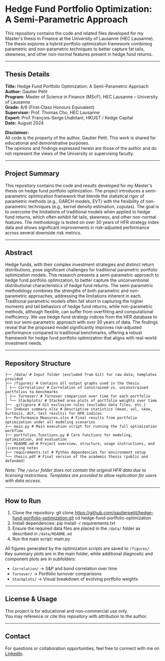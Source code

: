 # Hedge Fund Portfolio Optimization: A Semi-Parametric Approach

This repository contains the code and related files developed for my Master's thesis in Finance at the University of Lausanne (HEC Lausanne).  
The thesis explores a hybrid portfolio optimization framework combining parametric and non-parametric techniques to better capture fat tails, skewness, and other non-normal features present in hedge fund returns.

---

## Thesis Details

**Title:** Hedge Fund Portfolio Optimization: A Semi-Parametric Approach  
**Author:** Gautier Petit  
**Program:** Master of Science in Finance (MScF), HEC Lausanne – University of Lausanne  
**Grade:** 6/6 (First-Class Honours Equivalent)  
**Supervisor:** Prof. Thomas Cho, HEC Lausanne  
**Expert:** Prof. François-Serge Lhabitant, HKUST / Kedge Capital  
**Date:** August 2024  

**Disclaimer:**  
All code is the property of the author, Gautier Petit. This work is shared for educational and demonstrative purposes.  
The opinions and findings expressed herein are those of the author and do not represent the views of the University or supervising faculty.

---

## Project Summary

This repository contains the code and results developed for my Master's thesis on hedge fund portfolio optimization. The project introduces a semi-parametric optimization framework that blends the statistical rigor of parametric methods (e.g., GARCH models, EVT) with the flexibility of non-parametric techniques (e.g., kernel density estimation, copulas).
The goal is to overcome the limitations of traditional models when applied to hedge fund returns, which often exhibit fat tails, skewness, and other non-normal features. The methodology is tested on over 30 years of HFR strategy index data and shows significant improvements in risk-adjusted performance across several downside risk metrics.

---

## Abstract

Hedge funds, with their complex investment strategies and distinct return distributions, pose significant challenges for traditional parametric portfolio optimization models. This research presents a semi-parametric approach to hedge fund portfolio optimization, to better capture the unconventional distributional characteristics of hedge fund returns. The semi-parametric methodology combines the strengths of both parametric and non-parametric approaches, addressing the limitations inherent in each. Traditional parametric models often fall short in capturing the higher moments and tail behaviors of hedge fund returns, while non-parametric methods, although flexible, can suffer from overfitting and computational inefficiency. We use hedge fund strategy indices from the HFR database to test our semi-parametric approach with
over 30 years of data. The findings reveal that the proposed model significantly improves risk-adjusted performance compared to traditional benchmarks, offering a robust framework for hedge fund portfolio optimization that aligns with real-world investment needs.

---

## Repository Structure

```plaintext
├── /data/ # Input folder (excluded from Git) for raw data; templates provided
├── /figures/ # Contains all output graphs used in the thesis
│ ├── Correlation/ # Correlation of constrained vs. unconstrained portfolios to benchmarks
│ ├── Turnover/ # Turnover comparison over time for each portfolio
│ └── Stackplots/ # Stacked area plots of portfolio weights over time
├── .gitignore # Git exclusion rules (excludes data files, etc.)
├── Indexes summary.xlsx # Descriptive statistics (mean, vol, skew, kurtosis, ACF, test results) for HFR indices
├── Performance Measures.xlsx # Final results from portfolio optimization under all modeling scenarios
├── main.py # Main execution script for running the full optimization workflow
├── portfolios_functions.py # Core functions for modeling, optimization, and evaluation
├── README.md # Project overview, structure, usage instructions, and licensing notes
├── requirements.txt # Python dependencies for environment setup
└── thesis.pdf # Final version of the academic thesis (public and defended)
```

*Note: The `/data/` folder does not contain the original HFR data due to licensing restrictions. Templates are provided to allow replication for users with data access.*

---

## How to Run

1. Clone the repository:
   git clone https://github.com/gautierpetit/hedge-fund-portfolio-optimization.git
   cd hedge-fund-portfolio-optimization
2. Install dependencies:
   pip install -r requirements.txt
3. Ensure the required data files are placed in the `/data/` folder as described in `/data/README.md`
4. Run the main script:
   main.py

All figures generated by the optimization scripts are saved to `/figures/`.  
Key summary plots are in the main folder, while additional diagnostic and component plots are in subfolders:
- `Correlation/` → S&P and bond correlation over time
- `Turnover/` → Portfolio turnover comparisons
- `Stackplots/` → Visual breakdown of evolving portfolio weights

---

## License & Usage

This project is for educational and non-commercial use only.  
You may reference or cite this repository with attribution to the author.

---

## Contact

For questions or collaboration opportunities, feel free to connect with me on [LinkedIn](https://www.linkedin.com/in/gautierpetitch/).

